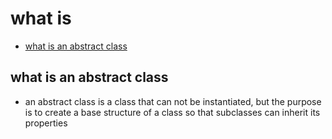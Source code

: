 # what is


- [what is an abstract class][abstract]


[home]:#what-is
[abstract]:#what-is-an-abstract-class


## what is an abstract class
- an abstract class is a class that can not be instantiated, but the purpose is
to create a base structure of a class so that subclasses can inherit its properties
